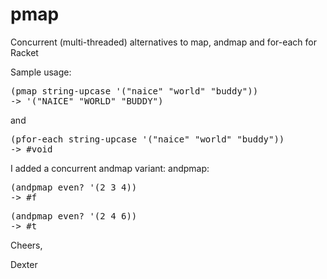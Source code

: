 # pmap
Concurrent (multi-threaded) alternatives to map, andmap and for-each for Racket

Sample usage:
<pre>
(pmap string-upcase '("naice" "world" "buddy"))
-> '("NAICE" "WORLD" "BUDDY")
</pre>
and
<pre>
(pfor-each string-upcase '("naice" "world" "buddy"))
-> #void
</pre>

I added a concurrent andmap variant: andpmap:
<pre>
(andpmap even? '(2 3 4))
-> #f
</pre>
<pre>
(andpmap even? '(2 4 6))
-> #t
</pre>

Cheers,

Dexter
